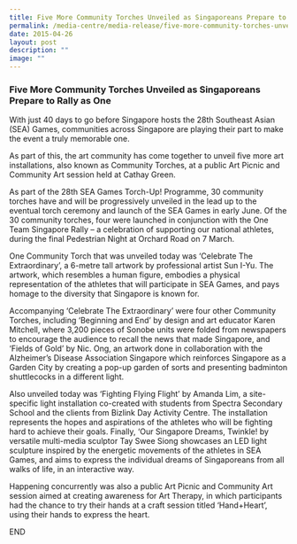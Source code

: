 ```yaml
---
title: Five More Community Torches Unveiled as Singaporeans Prepare to Rally as One
permalink: /media-centre/media-release/five-more-community-torches-unveiled-as-singaporeans-prepare-to-rally-as/
date: 2015-04-26
layout: post
description: ""
image: ""
---
```

### **Five More Community Torches Unveiled as Singaporeans Prepare to Rally as One**
With just 40 days to go before Singapore hosts the 28th Southeast Asian (SEA) Games, communities across Singapore are playing their part to make the event a truly memorable one.

As part of this, the art community has come together to unveil five more art installations, also known as Community Torches, at a public Art Picnic and Community Art session held at Cathay Green.

As part of the 28th SEA Games Torch-Up! Programme, 30 community torches have and will be progressively unveiled in the lead up to the eventual torch ceremony and launch of the SEA Games in early June. Of the 30 community torches, four were launched in conjunction with the One Team Singapore Rally – a celebration of supporting our national athletes, during the final Pedestrian Night at Orchard Road on 7 March.

One Community Torch that was unveiled today was ‘Celebrate The Extraordinary’, a 6-metre tall artwork by professional artist Sun I-Yu. The artwork, which resembles a human figure, embodies a physical representation of the athletes that will participate in SEA Games, and pays homage to the diversity that Singapore is known for.

Accompanying ‘Celebrate The Extraordinary’ were four other Community Torches, including ‘Beginning and End’ by design and art educator Karen Mitchell, where 3,200 pieces of Sonobe units were folded from newspapers to encourage the audience to recall the news that made Singapore, and ‘Fields of Gold’ by Nic. Ong, an artwork done in collaboration with the Alzheimer’s Disease Association Singapore which reinforces Singapore as a Garden City by creating a pop-up garden of sorts and presenting badminton shuttlecocks in a different light.

Also unveiled today was ‘Fighting Flying Flight’ by Amanda Lim, a site-specific light installation co-created with students from Spectra Secondary School and the clients from Bizlink Day Activity Centre. The installation represents the hopes and aspirations of the athletes who will be fighting hard to achieve their goals. Finally, ‘Our Singapore Dreams, Twinkle! by versatile multi-media sculptor Tay Swee Siong showcases an LED light sculpture inspired by the energetic movements of the athletes in SEA Games, and aims to express the individual dreams of Singaporeans from all walks of life, in an interactive way.

Happening concurrently was also a public Art Picnic and Community Art session aimed at creating awareness for Art Therapy, in which participants had the chance to try their hands at a craft session titled ‘Hand+Heart’, using their hands to express the heart.

END